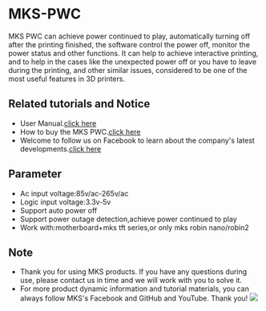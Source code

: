 # MKS-PWC
MKS PWC can achieve power continued to play, automatically turning off after the printing finished, the software control the power off, monitor the power status and other functions. It can help to achieve interactive printing, and to help in the cases like the unexpected power off or you have to leave during the printing, and other similar issues, considered to be one of the most useful features in 3D printers.

## Related tutorials and Notice
- User Manual.[click here](https://github.com/makerbase-mks/MKS-PWC/wiki/MKS-PWC-User-Manual)
- How to buy the MKS PWC.[click here](https://www.aliexpress.com/item/32853300039.html?spm=2114.12010612.8148356.3.fe6571d5adf8eB)
- Welcome to follow us on Facebook to learn about the company's latest developments.[click here](https://www.facebook.com/Makerbase.mks/)

## Parameter
- Ac input voltage:85v/ac-265v/ac
- Logic input voltage:3.3v-5v
- Support auto power off
- Support power outage detection,achieve power continued to play
- Work with:motherboard+mks tft series,or only mks robin nano/robin2

## Note
- Thank you for using MKS products. If you have any questions during use, please contact us in time and we will work with you to solve it.
- For more product dynamic information and tutorial materials, you can always follow MKS's Facebook and GitHub and YouTube. Thank you!
![](https://github.com/makerbase-mks/MKS-Robin-Nano/blob/master/hardware/Image/MKS_FGA.png)

